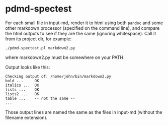 # pdmd-spectest

For each small file in input-md, render it to html using both `pandoc`
and some other markdown processor (specified on the command line), and
compare the html outputs to see if they are the same (ignoring
whitespace). Call it from its project dir, for example:

    ./pdmd-spectest.pl markdown2.py

where markdown2.py must be somewhere on your PATH.

Output looks like this:

~~~
Checking output of: /home/john/bin/markdown2.py
bold ...     OK
italics ...  OK
lists ...    OK
lists2 ...   OK
table ...    -- not the same --
...
~~~

Those output lines are named the same as the files in input-md
(without the filename extension).
